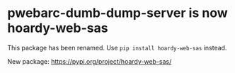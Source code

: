 # pwebarc-dumb-dump-server is now hoardy-web-sas

This package has been renamed. Use `pip install hoardy-web-sas` instead.

New package: https://pypi.org/project/hoardy-web-sas/
